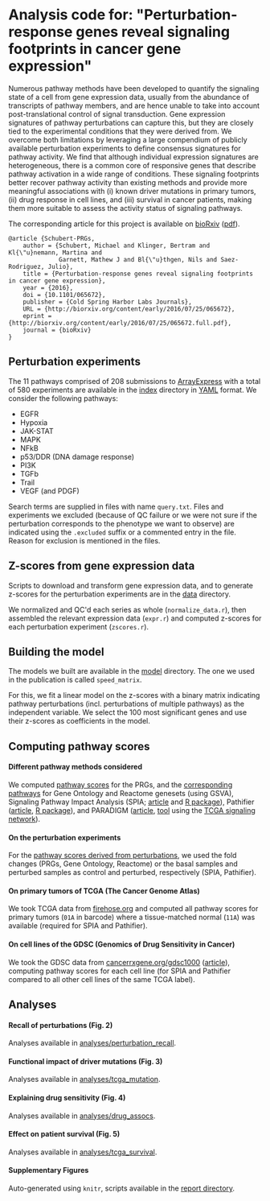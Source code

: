 Analysis code for: "Perturbation-response genes reveal signaling footprints in cancer gene expression"
======================================================================================================

Numerous pathway methods have been developed to quantify the signaling state of
a cell from gene expression data, usually from the abundance of transcripts of
pathway members, and are hence unable to take into account post-translational
control of signal transduction. Gene expression signatures of pathway
perturbations can capture this, but they are closely tied to the experimental
conditions that they were derived from. We overcome both limitations by
leveraging a large compendium of publicly available perturbation experiments to
define consensus signatures for pathway activity. We find that although
individual expression signatures are heterogeneous, there is a common core of
responsive genes that describe pathway activation in a wide range of
conditions. These signaling footprints better recover pathway activity than
existing methods and provide more meaningful associations with (i) known driver
mutations in primary tumors, (ii) drug response in cell lines, and (iii)
survival in cancer patients, making them more suitable to assess the activity
status of signaling pathways.

The corresponding article for this project is available on
[bioRxiv](http://biorxiv.org/content/early/2016/07/25/065672)
([pdf](http://biorxiv.org/content/early/2016/07/25/065672.full.pdf)).

```
@article {Schubert-PRGs,
	author = {Schubert, Michael and Klinger, Bertram and Kl{\"u}nemann, Martina and 
              Garnett, Mathew J and Bl{\"u}thgen, Nils and Saez-Rodriguez, Julio},
	title = {Perturbation-response genes reveal signaling footprints in cancer gene expression},
	year = {2016},
	doi = {10.1101/065672},
	publisher = {Cold Spring Harbor Labs Journals},
	URL = {http://biorxiv.org/content/early/2016/07/25/065672},
	eprint = {http://biorxiv.org/content/early/2016/07/25/065672.full.pdf},
	journal = {bioRxiv}
}
```

Perturbation experiments
------------------------

The 11 pathways comprised of 208 submissions to
[ArrayExpress](https://www.ebi.ac.uk/arrayexpress/) with a total of 580
experiments are available in the [index](index) directory in
[YAML](https://en.wikipedia.org/wiki/YAML) format. We consider the following
pathways:

 * EGFR
 * Hypoxia
 * JAK-STAT
 * MAPK
 * NFkB
 * p53/DDR (DNA damage response)
 * PI3K
 * TGFb
 * Trail
 * VEGF (and PDGF)

Search terms are supplied in files with name `query.txt`. Files and experiments
we excluded (because of QC failure or we were not sure if the perturbation
corresponds to the phenotype we want to observe) are indicated using the
`.excluded` suffix or a commented entry in the file. Reason for exclusion is
mentioned in the files.

Z-scores from gene expression data
----------------------------------

Scripts to download and transform gene expression data, and to generate
z-scores for the perturbation experiments are in the [data](data) directory.

We normalized and QC'd each series as whole (`normalize_data.r`), then
assembled the relevant expression data (`expr.r`) and computed z-scores for
each perturbation experiment (`zscores.r`).

Building the model
------------------

The models we built are available in the [model](model) directory. The one we
used in the publication is called `speed_matrix`.

For this, we fit a linear model on the z-scores with a binary matrix indicating
pathway perturbations (incl. perturbations of multiple pathways) as the
independent variable. We select the 100 most significant genes and use their
z-scores as coefficients in the model.

Computing pathway scores
------------------------

#### Different pathway methods considered

We computed [pathway scores](scores) for the PRGs, and the [corresponding
pathways](config/pathway_mapping.yaml) for Gene Ontology and Reactome genesets
(using GSVA), Signaling Pathway Impact Analysis (SPIA;
[article](http://bioinformatics.oxfordjournals.org/content/25/1/75.short)
and [R package](http://bioconductor.org/packages/release/bioc/html/SPIA.html)),
Pathifier ([article](http://www.pnas.org/content/110/16/6388.short),
[R package](http://bioconductor.org/packages/release/bioc/html/pathifier.html)),
and PARADIGM
([article](http://bioinformatics.oxfordjournals.org/content/26/12/i237.short),
[tool](https://github.com/sbenz/Paradigm) using the [TCGA signaling
network](https://tcga-data.nci.nih.gov/docs/publications/coadread_2012/)).

#### On the perturbation experiments

For the [pathway scores derived from perturbations](scores/speed), we used the
fold changes (PRGs, Gene Ontology, Reactome) or the basal samples and perturbed
samples as control and perturbed, respectively (SPIA, Pathifier).

#### On primary tumors of TCGA (The Cancer Genome Atlas)

We took TCGA data from [firehose.org](http://firebrowse.org/) and computed all
pathway scores for primary tumors (`01A` in barcode) where a tissue-matched
normal (`11A`) was available (required for SPIA and Pathifier).

#### On cell lines of the GDSC (Genomics of Drug Sensitivity in Cancer)

We took the GDSC data from
[cancerrxgene.org/gdsc1000](http://www.cancerrxgene.org/gdsc1000)
([article](http://www.sciencedirect.com/science/article/pii/S0092867416307462)),
computing pathway scores for each cell line (for SPIA and Pathifier compared to
all other cell lines of the same TCGA label).

Analyses
--------

#### Recall of perturbations (Fig. 2)

Analyses available in [analyses/perturbation_recall](analyses/perturbation_recall).

#### Functional impact of driver mutations (Fig. 3)

Analyses available in [analyses/tcga_mutation](analyses/tcga_mutation).

#### Explaining drug sensitivity (Fig. 4)

Analyses available in [analyses/drug_assocs](analyses/drug_assocs).

#### Effect on patient survival (Fig. 5)

Analyses available in [analyses/tcga_survival](analyses/tcga_survival).

#### Supplementary Figures

Auto-generated using `knitr`, scripts available in the [report directory](report).
